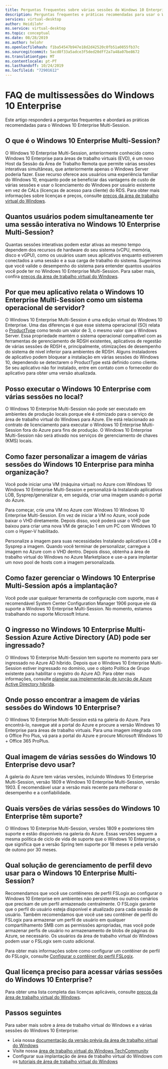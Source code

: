 ```yaml
---
title: Perguntas frequentes sobre várias sessões do Windows 10 Enterprise – Azure
description: Perguntas frequentes e práticas recomendadas para usar o Windows 10 Enterprise Multi-Session para área de trabalho virtual do Windows.
services: virtual-desktop
author: Heidilohr
ms.service: virtual-desktop
ms.topic: conceptual
ms.date: 08/28/2019
ms.author: helohr
ms.openlocfilehash: f1ba54547b947e18d2d42520c0fb51a0855fb37c
ms.sourcegitcommit: 5acd8f33a5adce3f5ded20dff2a7a48a07be8672
ms.translationtype: MT
ms.contentlocale: pt-PT
ms.lasthandoff: 10/24/2019
ms.locfileid: "72901612"
---
```

# <a name="windows-10-enterprise-multi-session-faq"></a>FAQ de multissessões do Windows 10 Enterprise

Este artigo responderá a perguntas frequentes e abordará as práticas recomendadas para o Windows 10 Enterprise Multi-Session.
 
## <a name="what-is-windows-10-enterprise-multi-session"></a>O que é o Windows 10 Enterprise Multi-Session? 

O Windows 10 Enterprise Multi-Session, anteriormente conhecido como Windows 10 Enterprise para áreas de trabalho virtuais (EVD), é um novo Host da Sessão da Área de Trabalho Remota que permite várias sessões interativas simultâneas, que anteriormente apenas o Windows Server poderia fazer. Esse recurso oferece aos usuários uma experiência familiar do Windows 10, enquanto pode se beneficiar das vantagens de custo de várias sessões e usar o licenciamento do Windows por usuário existente em vez de CALs (licenças de acesso para cliente) do RDS. Para obter mais informações sobre licenças e preços, consulte [preços da área de trabalho virtual do Windows](https://azure.microsoft.com/pricing/details/virtual-desktop/). 
 
## <a name="how-many-users-can-simultaneously-have-an-interactive-session-on-windows-10-enterprise-multi-session"></a>Quantos usuários podem simultaneamente ter uma sessão interativa no Windows 10 Enterprise Multi-Session?

Quantas sessões interativas podem estar ativas ao mesmo tempo dependem dos recursos de hardware do seu sistema (vCPU, memória, disco e vGPU), como os usuários usam seus aplicativos enquanto estiverem conectados a uma sessão e a sua carga de trabalho do sistema. Sugerimos que você valide o desempenho do sistema para entender quantos usuários você pode ter no Windows 10 Enterprise Multi-Session. Para saber mais, confira [preços da área de trabalho virtual do Windows](https://azure.microsoft.com/pricing/details/virtual-desktop/). 
 
## <a name="why-does-my-application-report-windows-10-enterprise-multi-session-as-a-server-operating-system"></a>Por que meu aplicativo relata o Windows 10 Enterprise Multi-Session como um sistema operacional de servidor?

O Windows 10 Enterprise Multi-Session é uma edição virtual do Windows 10 Enterprise. Uma das diferenças é que esse sistema operacional (SO) relata o [ProductType](https://docs.microsoft.com/windows/desktop/cimwin32prov/win32-operatingsystem) como tendo um valor de 3, o mesmo valor que o Windows Server. Essa propriedade mantém o sistema operacional compatível com as ferramentas de gerenciamento de RDSH existentes, aplicativos de regestão de várias sessões de RDSH e, principalmente, otimizações de desempenho do sistema de nível inferior para ambientes de RDSH. Alguns instaladores de aplicativo podem bloquear a instalação em várias sessões do Windows 10, dependendo se detectarem o ProductType está definido como cliente. Se seu aplicativo não for instalado, entre em contato com o fornecedor do aplicativo para obter uma versão atualizada. 
 
## <a name="can-i-run-windows-10-enterprise-multi-session-on-premises"></a>Posso executar o Windows 10 Enterprise com várias sessões no local?

O Windows 10 Enterprise Multi-Session não pode ser executado em ambientes de produção locais porque ele é otimizado para o serviço de área de trabalho virtual do Windows para Azure. Ele está relacionado ao contrato de licenciamento para executar o Windows 10 Enterprise Multi-Session fora do Azure para fins de produção. O Windows 10 Enterprise Multi-Session não será ativado nos serviços de gerenciamento de chaves (KMS) locais.
 
## <a name="how-do-i-customize-the-windows-10-enterprise-multi-session-image-for-my-organization"></a>Como fazer personalizar a imagem de várias sessões do Windows 10 Enterprise para minha organização?

Você pode iniciar uma VM (máquina virtual) no Azure com Windows 10 Windows 10 Enterprise Multi-Session e personalizá-la Instalando aplicativos LOB, Sysprep/generalizar e, em seguida, criar uma imagem usando o portal do Azure.  
 
Para começar, crie uma VM no Azure com Windows 10 Windows 10 Enterprise Multi-Session. Em vez de iniciar a VM no Azure, você pode baixar o VHD diretamente. Depois disso, você poderá usar o VHD que baixou para criar uma nova VM de geração 1 em um PC com Windows 10 com o Hyper-V habilitado.

Personalize a imagem para suas necessidades Instalando aplicativos LOB e Sysprep a imagem. Quando você terminar de personalizar, carregue a imagem no Azure com o VHD dentro. Depois disso, obtenha a área de trabalho virtual do Windows no Azure Marketplace e use-a para implantar um novo pool de hosts com a imagem personalizada.
 
## <a name="how-do-i-manage-windows-10-enterprise-multi-session-after-deployment"></a>Como fazer gerenciar o Windows 10 Enterprise Multi-Session após a implantação?

Você pode usar qualquer ferramenta de configuração com suporte, mas é recomendável System Center Configuration Manager 1906 porque ele dá suporte a Windows 10 Enterprise Multi-Session. No momento, estamos trabalhando no suporte Microsoft Intune.
 
## <a name="can-windows-10-enterprise-multi-session-be-azure-active-directory-ad-joined"></a>O ingresso no Windows 10 Enterprise Multi-Session Azure Active Directory (AD) pode ser ingressado?

O Windows 10 Enterprise Multi-Session tem suporte no momento para ser ingressado no Azure AD híbrido. Depois que o Windows 10 Enterprise Multi-Session estiver ingressado no domínio, use o objeto Política de Grupo existente para habilitar o registro do Azure AD. Para obter mais informações, consulte [planejar sua implementação de junção de Azure Active Directory híbrida](https://docs.microsoft.com/azure/active-directory/devices/hybrid-azuread-join-plan).
 
## <a name="where-can-i-find-the-windows-10-enterprise-multi-session-image"></a>Onde posso encontrar a imagem de várias sessões do Windows 10 Enterprise?

O Windows 10 Enterprise Multi-Session está na galeria do Azure. Para encontrá-lo, navegue até a portal do Azure e procure a versão Windows 10 Enterprise para áreas de trabalho virtuais. Para uma imagem integrada com o Office Pro Plus, vá para a portal do Azure e procure Microsoft Windows 10 + Office 365 ProPlus.

## <a name="which-windows-10-enterprise-multi-session-image-should-i-use"></a>Qual imagem de várias sessões do Windows 10 Enterprise devo usar?

A galeria do Azure tem várias versões, incluindo Windows 10 Enterprise Multi-Session, versão 1809 e Windows 10 Enterprise Multi-Session, versão 1903. É recomendável usar a versão mais recente para melhorar o desempenho e a confiabilidade.
 
## <a name="which-windows-10-enterprise-multi-session-versions-are-supported"></a>Quais versões de várias sessões do Windows 10 Enterprise têm suporte?

O Windows 10 Enterprise Multi-Session, versões 1809 e posteriores têm suporte e estão disponíveis na galeria do Azure. Essas versões seguem a mesma política de ciclo de vida de suporte que o Windows 10 Enterprise, o que significa que a versão Spring tem suporte por 18 meses e pela versão de outono por 30 meses.
 
## <a name="which-profile-management-solution-should-i-use-for-windows-10-enterprise-multi-session"></a>Qual solução de gerenciamento de perfil devo usar para o Windows 10 Enterprise Multi-Session?

Recomendamos que você use contêineres de perfil FSLogix ao configurar o Windows 10 Enterprise em ambientes não persistentes ou outros cenários que precisam de um perfil armazenado centralmente. O FSLogix garante que o perfil do usuário esteja disponível e atualizado para cada sessão de usuário. Também recomendamos que você use seu contêiner de perfil do FSLogix para armazenar um perfil de usuário em qualquer compartilhamento SMB com as permissões apropriadas, mas você pode armazenar perfis de usuário no armazenamento de blobs de páginas do Azure, se necessário. Os usuários da área de trabalho virtual do Windows podem usar o FSLogix sem custo adicional.
 
Para obter mais informações sobre como configurar um contêiner de perfil do FSLogix, consulte [Configurar o contêiner do perfil FSLogix](create-host-pools-user-profile.md#configure-the-fslogix-profile-container).  

## <a name="which-license-do-i-need-to-access-windows-10-enterprise-multi-session"></a>Qual licença preciso para acessar várias sessões do Windows 10 Enterprise?

Para obter uma lista completa das licenças aplicáveis, consulte [preços da área de trabalho virtual do Windows](https://azure.microsoft.com/pricing/details/virtual-desktop/).
 
## <a name="next-steps"></a>Passos seguintes

Para saber mais sobre a área de trabalho virtual do Windows e a várias sessões do Windows 10 Enterprise:

- Leia nossa [documentação da versão prévia da área de trabalho virtual do Windows](overview.md)
- Visite nossa [área de trabalho virtual do Windows TechCommunity](https://techcommunity.microsoft.com/t5/Windows-Virtual-Desktop/bd-p/WindowsVirtualDesktop)
- Configurar sua implantação de área de trabalho virtual do Windows com os [tutoriais de área de trabalho virtual do Windows](tenant-setup-azure-active-directory.md)

